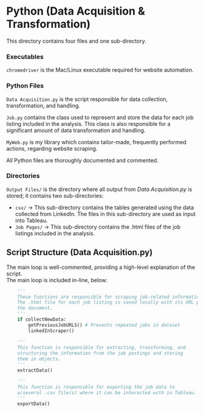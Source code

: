 # Python (Data Acquisition & Transformation)
This directory contains four files and one sub-directory.

### Executables
`chromedriver` is the Mac/Linux executable required for website automation.

### Python Files
`Data Acquisition.py` is the script responsible for data collection, transformation, and handling.

`Job.py` contains the class used to represent and store the data for each job listing included in the analysis. This class is also responsible for a significant amount of data transformation and handling.

`MyWeb.py` is my library which contains tailor-made, frequently performed actions, regarding website scraping.

All Python files are thoroughly documented and commented.

### Directories
`Output Files/` is the directory where all output from *Data Acquisition.py* is stored; it contains two sub-directories:
- `csv/` -> This sub-directory contains the tables generated using the data collected from LinkedIn. The files in this sub-directory are used as input into Tableau.
- `Job Pages/` -> This sub-directory contains the .html files of the job listings included in the analysis.

## Script Structure (Data Acquisition.py)
The main loop is well-commented, providing a high-level explanation of the script.\
The main loop is included in-line, below:

```python
    ''' 
    These functions are responsible for scraping job-related information from LinkedIn.
    The .html file for each job listing is saved locally with its URL prepended within
    the document.
    '''
    if collectNewData:
        getPreviousJobURLS() # Prevents repeated jobs in dataset
        linkedInScraper()
    
    '''
    This function is responsible for extracting, transforming, and
    structuring the information from the job postings and storing
    them in objects.
    '''
    extractData()

    '''
    This function is responsible for exporting the job data to
    a/several .csv file(s) where it can be interacted with in Tableau.
    '''
    exportData()
```